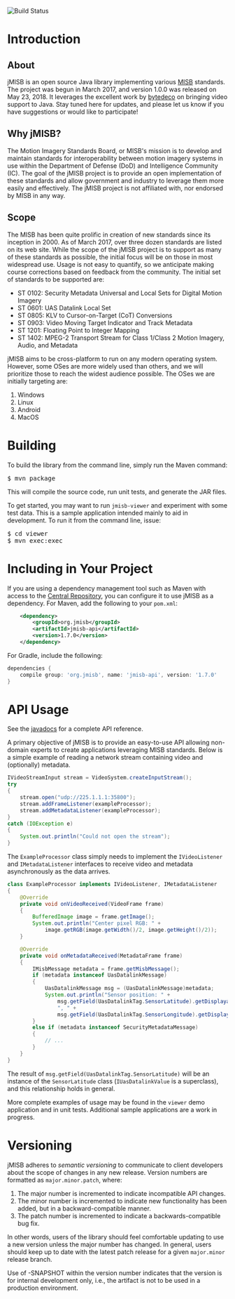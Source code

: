 ![Build Status](https://travis-ci.com/WestRidgeSystems/jmisb.svg?branch=develop)

# Introduction

## About

jMISB is an open source Java library implementing various
[MISB](http://www.gwg.nga.mil/misb/ "MISB home page") standards. The
project was begun in March 2017, and version 1.0.0 was released on
May 23, 2018. It leverages the excellent work by
[bytedeco](https://github.com/bytedeco) on bringing video support to Java.
Stay tuned here for updates, and please let us know if you have suggestions
or would like to participate!

## Why jMISB?

The Motion Imagery Standards Board, or MISB's mission is to develop and
maintain standards for interoperability between motion imagery systems in use
within the Department of Defense (DoD) and Intelligence Community (IC).
The goal of the jMISB project is to provide an open implementation of
these standards and allow government and industry to leverage them more easily
and effectively. The jMISB project is not affiliated with, nor endorsed by
MISB in any way.

## Scope

The MISB has been quite prolific in creation of new standards since its
inception in 2000. As of March 2017, over three dozen standards are listed
on its web site. While the scope of the jMISB project is to support as many of
these standards as possible, the initial focus will be on those
in most widespread use. Usage is not easy to quantify, so we anticipate
making course corrections based on feedback from the community. The initial
set of standards to be supported are:

* ST 0102: Security Metadata Universal and Local Sets for Digital Motion Imagery
* ST 0601: UAS Datalink Local Set
* ST 0805: KLV to Cursor-on-Target (CoT) Conversions
* ST 0903: Video Moving Target Indicator and Track Metadata
* ST 1201: Floating Point to Integer Mapping
* ST 1402: MPEG-2 Transport Stream for Class 1/Class 2 Motion Imagery, Audio, and Metadata

jMISB aims to be cross-platform to run on any modern operating system. However,
some OSes are more widely used than others, and we will prioritize those to
reach the widest audience possible. The OSes we are initially targeting are:

1. Windows
2. Linux
3. Android
4. MacOS

# Building

To build the library from the command line, simply run the Maven command:
<pre>
$ mvn package
</pre>
This will compile the source code, run unit tests, and generate the JAR files.

To get started, you may want to run <code>jmisb-viewer</code> and experiment
with some test data. This is a sample application intended mainly to aid in
development. To run it from the command line, issue:
<pre>
$ cd viewer
$ mvn exec:exec
</pre>

# Including in Your Project

If you are using a dependency management tool such as Maven with access to the
[Central Repository](https://search.maven.org/), you can configure it to use
jMISB as a dependency. For Maven, add the following to your <code>pom.xml</code>:
```xml
    <dependency>
        <groupId>org.jmisb</groupId>
        <artifactId>jmisb-api</artifactId>
        <version>1.7.0</version>
    </dependency>
```
For Gradle, include the following:
```groovy
dependencies {
    compile group: 'org.jmisb', name: 'jmisb-api', version: '1.7.0'
}
```

# API Usage

See the [javadocs](https://westridgesystems.github.io/jmisb) for a complete API
reference.

A primary objective of jMISB is to provide an easy-to-use API allowing
non-domain experts to create applications leveraging MISB standards.
Below is a simple example of reading a network stream containing video
and (optionally) metadata.

```java
IVideoStreamInput stream = VideoSystem.createInputStream();
try
{
    stream.open("udp://225.1.1.1:35800");
    stream.addFrameListener(exampleProcessor);
    stream.addMetadataListener(exampleProcessor);
}
catch (IOException e)
{
    System.out.println("Could not open the stream");
}
```

The <code>ExampleProcessor</code> class simply needs to implement the
<code>IVideoListener</code> and <code>IMetadataListener</code> interfaces
to receive video and metadata asynchronously as the data arrives.

```java
class ExampleProcessor implements IVideoListener, IMetadataListener
{
    @Override
    private void onVideoReceived(VideoFrame frame)
    {
        BufferedImage image = frame.getImage();
        System.out.println("Center pixel RGB: " +
            image.getRGB(image.getWidth()/2, image.getHeight()/2));
    }

    @Override
    private void onMetadataReceived(MetadataFrame frame)
    {
        IMisbMessage metadata = frame.getMisbMessage();
        if (metadata instanceof UasDatalinkMessage)
        {
            UasDatalinkMessage msg = (UasDatalinkMessage)metadata;
            System.out.println("Sensor position: " +
                msg.getField(UasDatalinkTag.SensorLatitude).getDisplayableValue() +
                ", " +
                msg.getField(UasDatalinkTag.SensorLongitude).getDisplayableValue());
        }
        else if (metadata instanceof SecurityMetadataMessage)
        {
            // ...
        }
    }
}
```

The result of `msg.getField(UasDatalinkTag.SensorLatitude)` will be an instance
of the `SensorLatitude` class (`IUasDatalinkValue` is a superclass), and this
relationship holds in general.

More complete examples of usage may be found in the <code>viewer</code> demo
application and in unit tests. Additional sample applications are a work in
progress.

# Versioning

jMISB adheres to <i>semantic versioning</i> to communicate to client
developers about the scope of changes in any new release. Version numbers
are formatted as <code>major.minor.patch</code>, where:

1. The major number is incremented to indicate incompatible API changes.
2. The minor number is incremented to indicate new functionality has been
added, but in a backward-compatible manner.
3. The patch number is incremented to indicate a backwards-compatible bug
fix.

In other words, users of the library should feel comfortable updating to use
a new version unless the major number has changed. In general, users should
keep up to date with the latest patch release for a given
<code>major.minor</code> release branch.

Use of -SNAPSHOT within the version number indicates that the version is
for internal development only, i.e., the artifact is not to be used in a
production environment.
